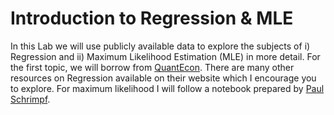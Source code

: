 # Introduction to Regression & MLE 

In this Lab we will use publicly available data to explore the subjects of i) Regression and ii) Maximum Likelihood Estimation (MLE) in more detail. For the first topic, we will borrow from [QuantEcon](https://quantecon.org). There are many other resources on Regression available on their website which I encourage you to explore. For maximum likelihood I will follow a notebook prepared by [Paul Schrimpf](https://economics.ubc.ca/faculty-and-staff/paul-schrimpf/).


```{tableofcontents}
```
